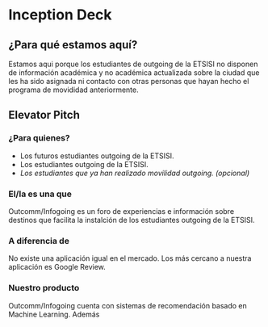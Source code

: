 # Inception Deck

## ¿Para qué estamos aquí?

Estamos aqui porque los estudiantes de outgoing de la ETSISI no disponen de información académica y no académica actualizada sobre la ciudad que les ha sido asignada ni contacto con otras personas que hayan hecho el programa de movididad anteriormente.

## Elevator Pitch

### ¿Para quienes?

* Los futuros estudiantes outgoing de la ETSISI.
* Los estudiantes outgoing de la ETSISI.
* *Los estudiantes que ya han realizado movilidad outgoing. (opcional)*

### El/la es una que

Outcomm/Infogoing es un foro de experiencias e información sobre destinos que facilita la instalción de los estudiantes outgoing de la ETSISI.

### A diferencia de

No existe una aplicación igual en el mercado. Los más cercano a nuestra aplicación es Google Review.

### Nuestro producto

Outcomm/Infogoing cuenta con sistemas de recomendación basado en Machine Learning. Además 